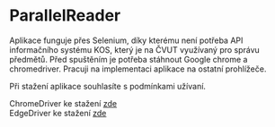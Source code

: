 # ParallelReader
Aplikace funguje přes Selenium, díky kterému není potřeba API informačního systému KOS, který je na ČVUT využívaný pro správu předmětů.
Před spuštěním je potřeba stáhnout Google chrome a chromedriver. Pracuji na implementaci aplikace na ostatní prohlížeče.

Při stažení aplikace souhlasíte s podmínkami užívaní.

ChromeDriver ke stažení [zde](https://chromedriver.storage.googleapis.com/index.html)  
EdgeDriver ke stažení [zde](https://developer.microsoft.com/en-us/microsoft-edge/tools/webdriver/)
